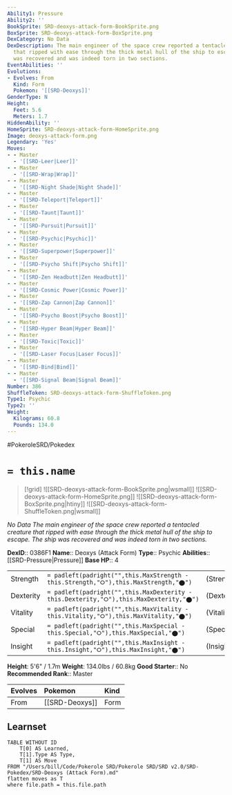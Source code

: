 ```yaml
---
Ability1: Pressure
Ability2: ''
BookSprite: SRD-deoxys-attack-form-BookSprite.png
BoxSprite: SRD-deoxys-attack-form-BoxSprite.png
DexCategory: No Data
DexDescription: The main engineer of the space crew reported a tentacled creature
  that ripped with ease through the thick metal hull of the ship to escape. The ship
  was recovered and was indeed torn in two sections.
EventAbilities: ''
Evolutions:
- Evolves: From
  Kind: Form
  Pokemon: '[[SRD-Deoxys]]'
GenderType: N
Height:
  Feet: 5.6
  Meters: 1.7
HiddenAbility: ''
HomeSprite: SRD-deoxys-attack-form-HomeSprite.png
Image: deoxys-attack-form.png
Legendary: 'Yes'
Moves:
- - Master
  - '[[SRD-Leer|Leer]]'
- - Master
  - '[[SRD-Wrap|Wrap]]'
- - Master
  - '[[SRD-Night Shade|Night Shade]]'
- - Master
  - '[[SRD-Teleport|Teleport]]'
- - Master
  - '[[SRD-Taunt|Taunt]]'
- - Master
  - '[[SRD-Pursuit|Pursuit]]'
- - Master
  - '[[SRD-Psychic|Psychic]]'
- - Master
  - '[[SRD-Superpower|Superpower]]'
- - Master
  - '[[SRD-Psycho Shift|Psycho Shift]]'
- - Master
  - '[[SRD-Zen Headbutt|Zen Headbutt]]'
- - Master
  - '[[SRD-Cosmic Power|Cosmic Power]]'
- - Master
  - '[[SRD-Zap Cannon|Zap Cannon]]'
- - Master
  - '[[SRD-Psycho Boost|Psycho Boost]]'
- - Master
  - '[[SRD-Hyper Beam|Hyper Beam]]'
- - Master
  - '[[SRD-Toxic|Toxic]]'
- - Master
  - '[[SRD-Laser Focus|Laser Focus]]'
- - Master
  - '[[SRD-Bind|Bind]]'
- - Master
  - '[[SRD-Signal Beam|Signal Beam]]'
Number: 386
ShuffleToken: SRD-deoxys-attack-form-ShuffleToken.png
Type1: Psychic
Type2: ''
Weight:
  Kilograms: 60.8
  Pounds: 134.0
---
```


#PokeroleSRD/Pokedex

# `= this.name`

> [!grid]
> ![[SRD-deoxys-attack-form-BookSprite.png|wsmall]]
> ![[SRD-deoxys-attack-form-HomeSprite.png]]
> ![[SRD-deoxys-attack-form-BoxSprite.png|htiny]]
> ![[SRD-deoxys-attack-form-ShuffleToken.png|wsmall]]


*No Data*
*The main engineer of the space crew reported a tentacled creature that ripped with ease through the thick metal hull of the ship to escape. The ship was recovered and was indeed torn in two sections.*

**DexID**:: 0386F1
**Name**:: Deoxys (Attack Form)
**Type**:: Psychic
**Abilities**:: [[SRD-Pressure|Pressure]]
**Base HP**:: 4

|           |                                                                                        |                                          |
| --------- | -------------------------------------------------------------------------------------- | ---------------------------------------- |
| Strength  | `= padleft(padright("",this.MaxStrength - this.Strength,"⭘"),this.MaxStrength,"⬤")`    | (Strength::10)/(MaxStrength::10)   |
| Dexterity | `= padleft(padright("",this.MaxDexterity - this.Dexterity,"⭘"),this.MaxDexterity,"⬤")` | (Dexterity:: 8)/(MaxDexterity::8) |
| Vitality  | `= padleft(padright("",this.MaxVitality - this.Vitality,"⭘"),this.MaxVitality,"⬤")`    | (Vitality::2)/(MaxVitality::2)   |
| Special   | `= padleft(padright("",this.MaxSpecial - this.Special,"⭘"),this.MaxSpecial,"⬤")`       | (Special::10)/(MaxSpecial::10)     |
| Insight   | `= padleft(padright("",this.MaxInsight - this.Insight,"⭘"),this.MaxInsight,"⬤")`       | (Insight::2)/(MaxInsight::2)     |

**Height**: 5'6" / 1.7m
**Weight**: 134.0lbs / 60.8kg
**Good Starter**:: No
**Recommended Rank**:: Master

| Evolves   | Pokemon        | Kind   |
|:----------|:---------------|:-------|
| From      | [[SRD-Deoxys]] | Form   |

## Learnset

```dataview
TABLE WITHOUT ID
    T[0] AS Learned,
    T[1].Type AS Type,
    T[1] AS Move
FROM "/Users/bill/Code/Pokerole SRD/Pokerole SRD/SRD v2.0/SRD-Pokedex/SRD-Deoxys (Attack Form).md"
flatten moves as T
where file.path = this.file.path
```
